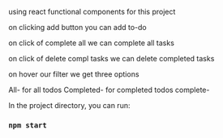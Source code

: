 using react functional components for this project

on clicking add button you can add to-do

on click of complete all we can complete all tasks 

on click of delete compl tasks we can delete completed tasks


on hover our filter we get three options 

All- for all todos
Completed- for completed todos 
complete-


In the project directory, you can run:

### `npm start`
